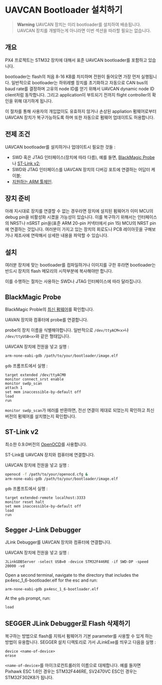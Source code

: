 # UAVCAN Bootloader 설치하기

> **Warning** UAVCAN 장치는 미리 bootloader를 설치하여 배송됩니다. UAVCAN 장치를 개발하는게 아니라면 이번 섹션을 따라할 필요는 없습니다.

## 개요

PX4 프로젝트는 STM32 장치에 대해서 표준 UAVCAN bootloader를 포함하고 있습니다.

bootloader는 flash의 처음 8-16 KB를 차지하며 전원이 들어오면 가장 먼저 실행됩니다. 일반적으로 bootloader는 하위레벨 장치를 초기화하고 자동으로 CAN bus의 baud rate를 결정하며 고유의 node ID를 얻기 위해서 UAVCAN dynamic node ID client처럼 동작합니다. 그리고 application이 부트되기 전까지 flight controller의 확인을 위해 대기하게 됩니다.

이 절차를 통해 사용자의 개입없이도 유효하지 않거나 손상된 appliation 펌웨어로부터 UAVCAN 장치가 복구가능하도록 하며 또한 자동으로 펌웨어 업데이트도 허용합니다.

## 전제 조건

UAVCAN bootloader를 설치하거나 업데이트시 필요한 것들 :

* SWD 혹은 JTAG 인터페이스(장치에 따라 다름), 예를 들면, [BlackMagic Probe](http://www.blacksphere.co.nz/main/blackmagic)나 [ST-Link v2](http://www.st.com/internet/evalboard/product/251168.jsp);
* SWD와 JTAG 인터페이스를 UAVCAN 장치의 디버깅 포트에 연결하는 어답터 케이블;
* [지원하는 ARM 툴체인](../setup/dev_env.md).

## 장치 준비

아래 지시대로 장치를 연결할 수 없는 경우라면 장치에 설치된 펌웨어가 이미 MCU의 debug pin을 비활성화 시켰을 가능성이 있습니다. 이를 복구하기 위해서는 인터페이스의 NRST나 nSRST pin을(표준 ARM 20-pin 커넥터에서 pin 15) MCU의 NRST pin에 연결하는 것입니다. 여러분이 가지고 있는 장치의 회로도나 PCB 레이아웃을 구해보거나 제조사에 연락해서 상세한 내용을 파악할 수 있습니다.

## 설치

여러분 장치에 맞는 bootloader를 컴파일하거나 이미지를 구한 후라면 bootloader는 반드시 장치의 flash 메모리의 시작부분에 복사해야만 합니다.

이를 수행하는 절차는 사용하는 SWD나 JTAG 인터페이스에 따라 달라집니다.

## BlackMagic Probe

BlackMagic Proble의 [최신 펌웨어](https://github.com/blacksphere/blackmagic/wiki/Hacking)를 확인합니다.

UAVAN 장치와 컴퓨터에 probe를 연결합니다.

probe의 장치 이름을 식별해야합니다. 일반적으로 `/dev/ttyACM<x>`나 `/dev/ttyUSB<x>`와 같은 형태입니다.

UAVCAN 장치에 전원을 넣고 실행 :

<div class="host-code"></div>

```sh
arm-none-eabi-gdb /path/to/your/bootloader/image.elf
```

`gdb` 프롬프트에서 실행 :

<div class="host-code"></div>

```gdb
target extended /dev/ttyACM0
monitor connect_srst enable
monitor swdp_scan
attach 1
set mem inaccessible-by-default off
load
run
```

`monitor swdp_scan`가 에러를 반환하면, 전선 연결이 제대로 되었는지 확인하고 최신버전의 펌웨어를 설치했는지 확인합니다.

## ST-Link v2

최소한 0.9.0버전의 [OpenOCD](http://openocd.org)를 사용합니다.

ST-Link를 UAVCAN 장치와 컴퓨터에 연결합니다.

UAVCAN 장치에 전원을 넣고 실행 :

<div class="host-code"></div>

```sh
openocd -f /path/to/your/openocd.cfg &
arm-none-eabi-gdb /path/to/your/bootloader/image.elf
```

`gdb` 프롬프트에서 실행 :

<div class="host-code"></div>

```gdb
target extended-remote localhost:3333
monitor reset halt
set mem inaccessible-by-default off
load
run
```
## Segger J-Link Debugger

JLink Debugger를 UAVCAN 장치와 컴퓨터에 연결합니다.

UAVCAN 장치에 전원을 넣고 실행 :

<div class="host-code"></div>

```JLinkGDBServer -select USB=0 -device STM32F446RE -if SWD-DP -speed 20000 -vd```

Open a second terminal, navigate to the directory that includes the px4esc_1_6-bootloader.elf for the esc and run:

<div class="host-code"></div>

```arm-none-eabi-gdb px4esc_1_6-bootloader.elf```

At the `gdb` prompt, run:

<div class="host-code"></div>

```tar ext :2331
load
```
## SEGGER JLink Debugger로 Flash 삭제하기

복구하는 방법으로 flash를 지워서 펌웨어가 기본 parameter를 사용할 수 있게 하는 방법이 유용합니다. SEGGER 설치 디렉토리로 가서 JLinkExe를 띄우고 다음을 실행 :

    device <name-of-device>
    erase

`<name-of-device>`를 마이크로컨트롤러의 이름으로 대체합니다. 예를 들자면 Pixhawk ESC 1.6인 경우는 STM32F446RE, SV2470VC ESC인 경우는 STM32F302K8가 됩니다.
